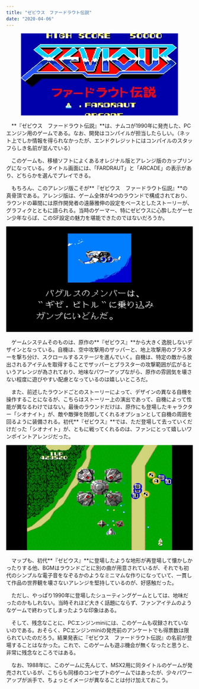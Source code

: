 ```yaml
---
title: "ゼビウス　ファードラウト伝説"
date: "2020-04-06"
---
```


<figure>

![](assets/n5e26a569cb86_9bfd2c3ae0515ddb41689507aca9965a.jpg)

</figure>

　**『ゼビウス　ファードラウト伝説』**は、ナムコが1990年に発売した、PCエンジン用のゲームである。なお、開発はコンパイルが担当したらしい。（ネット上でしか情報を得られなかったが、エンドクレジットにはコンパイルのスタッフらしき名前が並んでいる）

　このゲームも、移植ソフトによくあるオレジナル版とアレンジ版のカップリングになっている。タイトル画面には、「FARDRAUT」と「ARCADE」の表示があり、どちらかを選んでプレイできる。

　もちろん、このアレンジ版こそが**『ゼビウス　ファードラウト伝説』**の真骨頂である。アレンジ版は、ゲーム全体が4つのラウンドで構成されており、ラウンドの幕間には原作開発者の遠藤雅伸の設定をベースとしたストーリーが、グラフィクとともに語られる。当時のゲーマー、特にゼビウスに心酔したゲーセン少年ならば、このSF設定の魅力を堪能できたのではないだろうか。

![画像1](assets/n5e26a569cb86_picture_pc_d69f401bbaa8f2b64716cd16bc3bf2c5.jpg)

　ゲームシステムそのものは、原作の**『ゼビウス』**から大きく逸脱しないデザインとなっている。自機は、空中攻撃用のザッパーと、地上攻撃用のブラスターを撃ち分け、スクロールするステージを進んでいく。自機は、特定の敵から放出されるアイテムを取得することでザッパーとブラスターの攻撃範囲が広がるというアレンジが為されており、地味なパワーアップながら、原作の雰囲気を壊さない程度に遊びやすい配慮となっているのは嬉しいところだ。

　また、前述したラウンドごとのストーリーによって、デザインの異なる自機を操作することになるが、こちらはストーリー上の演出であって、自機によって性能が異なるわけではない。最後のラウンドだけは、原作にも登場したキャラクター「シオナイト」が、敵や敵弾を防御してくれるオプションとして自機の周囲を回るように装備される。初代**『ゼビウス』**では、ただ登場して去っていくだけだった「シオナイト」が、ともに戦ってくれるのは、ファンにとって嬉しいワンポイントアレンジだった。

![画像2](assets/n5e26a569cb86_picture_pc_f67171b04b682bf50ee7994e8066f2a1.jpg)

　マップも、初代**『ゼビウス』**に登場したような地形が再登場して懐かしかったりする他、BGMはラウンドごとに別の曲が用意されているが、それでも初代のシンプルな電子音をなぞるかのようなミニマムな作りになっていて、一貫して作品の世界観を壊さないアレンジを堅持しているのが、好感触だった。

　ただし、やっぱり1990年に登場したシューティングゲームとしては、地味だったのかもしれない。当時それほど大きく話題にならず、ファンアイテムのようなゲームで終わってしまったような印象はある。

　そして、残念なことに、PCエンジンminiには、このゲームも収録されていないのである。おそらく、PCエンジンminiの発売前のアンケートでも得票数は限られていたのだろう。結果発表に『ゼビウス　ファードラウト伝説』の名前が登場することはなかった。これで、このゲームも遊ぶ機会が無くなったと思うと、非常に残念なところではある。

　なお、1988年に、このゲームに先んじて、MSX2用に同タイトルのゲームが発売されているが、こちらも同様のコンセプトのゲームではあったが、少々パワーアップが派手で、ちょっとイメージが異なることは付け加えておこう。
